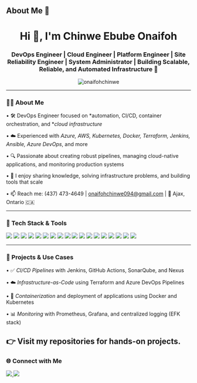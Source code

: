## About Me 👋

<h1 align="center">Hi 👋, I'm Chinwe Ebube Onaifoh</h1>
<h3 align="center">DevOps Engineer | Cloud Engineer | Platform Engineer | Site Reliability Engineer | System Administrator | Building Scalable, Reliable, and Automated Infrastructure 🚀</h3>

<p align="center">
  <img src="https://komarev.com/ghpvc/?username=onaifohchinwe&label=Profile%20views&color=0e75b6&style=flat" alt="onaifohchinwe" />
</p>

---

### 👨‍💻 About Me

•⁠  ⁠🛠️ DevOps Engineer focused on *automation, CI/CD, container orchestration, and **cloud infrastructure*

•⁠  ⁠☁️ Experienced with *Azure, AWS, Kubernetes, Docker, Terraform, Jenkins, Ansible, Azure DevOps*, and more

•⁠  ⁠🔍 Passionate about creating robust pipelines, managing cloud-native applications, and monitoring production systems

•⁠  ⁠💬 I enjoy sharing knowledge, solving infrastructure problems, and building tools that scale

•⁠  ⁠📫 Reach me: (437) 473-4649 | onaifohchinwe094@gmail.com | 📍 Ajax, Ontario 🇨🇦

---

### 🚀 Tech Stack & Tools

<p align="left">
  <!-- Core DevOps Tools -->
  <img src="https://img.shields.io/badge/Linux-FCC624?style=for-the-badge&logo=linux&logoColor=black" />
  <img src="https://img.shields.io/badge/Docker-2496ED?style=for-the-badge&logo=docker&logoColor=white" />
  <img src="https://img.shields.io/badge/Kubernetes-326CE5?style=for-the-badge&logo=kubernetes&logoColor=white" />
  <img src="https://img.shields.io/badge/Terraform-7B42BC?style=for-the-badge&logo=terraform&logoColor=white" />
  <img src="https://img.shields.io/badge/Azure-0078D4?style=for-the-badge&logo=microsoft-azure&logoColor=white" />
  <img src="https://img.shields.io/badge/AWS-232F3E?style=for-the-badge&logo=amazon-aws&logoColor=white" />
  <img src="https://img.shields.io/badge/Jenkins-D24939?style=for-the-badge&logo=jenkins&logoColor=white" />
  <img src="https://img.shields.io/badge/Git-F05032?style=for-the-badge&logo=git&logoColor=white" />
  <img src="https://img.shields.io/badge/GitHub_Actions-2088FF?style=for-the-badge&logo=github-actions&logoColor=white" />
  <img src="https://img.shields.io/badge/Nexus-000000?style=for-the-badge&logo=sonatype&logoColor=white" />
  <img src="https://img.shields.io/badge/SonarQube-4E9BCD?style=for-the-badge&logo=sonarqube&logoColor=white" />

  <!-- Monitoring & Observability -->
  <img src="https://img.shields.io/badge/Prometheus-E6522C?style=for-the-badge&logo=prometheus&logoColor=white" />
  <img src="https://img.shields.io/badge/Grafana-F46800?style=for-the-badge&logo=grafana&logoColor=white" />
  <img src="https://img.shields.io/badge/ELK-005571?style=for-the-badge&logo=elastic&logoColor=white" />

  <!-- Configuration & CI Tools -->
  <img src="https://img.shields.io/badge/Ansible-EE0000?style=for-the-badge&logo=ansible&logoColor=white" />
  <img src="https://img.shields.io/badge/Helm-0F1689?style=for-the-badge&logo=helm&logoColor=white" />
  <img src="https://img.shields.io/badge/Azure_DevOps-0078D7?style=for-the-badge&logo=azure-devops&logoColor=white" />
  <img src="https://img.shields.io/badge/CircleCI-343434?style=for-the-badge&logo=circleci&logoColor=white" />
</p>


---

### 🧩 Projects & Use Cases

•⁠  ⁠✅ *CI/CD Pipelines* with Jenkins, GitHub Actions, SonarQube, and Nexus

•⁠  ⁠☁️ *Infrastructure-as-Code* using Terraform and Azure DevOps Pipelines

•⁠  ⁠🐳 *Containerization* and deployment of applications using Docker and Kubernetes

•⁠  ⁠📊 *Monitoring* with Prometheus, Grafana, and centralized logging (EFK stack)

 👉 Visit my repositories for hands-on projects.
---

### 🌐 Connect with Me

<p align="left">
  <a href="https://www.linkedin.com/in/chinwe-onaifoh-97123693/" target="_blank">
    <img src="https://img.shields.io/badge/LinkedIn-%230077B5.svg?style=for-the-badge&logo=linkedin&logoColor=white" />
  </a>
  <a href="mailto:onaifohchinwe094@gmail.com">
    <img src="https://img.shields.io/badge/Email-D14836?style=for-the-badge&logo=gmail&logoColor=white" />
  </a>
</p>

<!--
**OnaifohChinweDevOpsProjects/OnaifohChinweDevOpsProjects** is a ✨ _special_ ✨ repository because its `README.md` (this file) appears on your GitHub profile.

Here are some ideas to get you started:

- 🔭 I’m currently working on ...
- 🌱 I’m currently learning ...
- 👯 I’m looking to collaborate on ...
- 🤔 I’m looking for help with ...
- 💬 Ask me about ...
- 📫 How to reach me: ...
- 😄 Pronouns: ...
- ⚡ Fun fact: ...
-->
